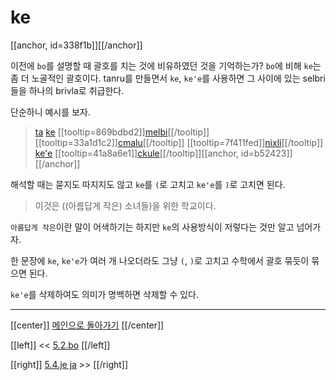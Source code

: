 # ke

[[anchor, id=338f1b]][[/anchor]]

이전에 `bo`를 설명할 때 괄호를 치는 것에 비유하였던 것을 기억하는가? `bo`에 비해 `ke`는 좀 더 노골적인 괄호이다. tanru를 만들면서 `ke`, `ke'e`를 사용하면 그 사이에 있는 selbri들을 하나의 brivla로 취급한다.

단순하니 예시를 보자.

> [ta](07_02_ti_ta_tu.html#5f9b03) [ke](05_03_ke.html#338f1b) [[tooltip=869bdbd2]][melbi](gismu.html#melbi)[[/tooltip]] [[tooltip=33a1d1c2]][cmalu](gismu.html#cmalu)[[/tooltip]] [[tooltip=7f411fed]][nixli](gismu.html#nixli)[[/tooltip]] [ke'e](05_03_ke.html#338f1b) [[tooltip=41a8a6e1]][ckule](gismu.html#ckule)[[/tooltip]][[anchor, id=b52423]][[/anchor]]

해석할 때는 묻지도 따지지도 않고 `ke`를 `(`로 고치고 `ke'e`를 `)`로 고치면 된다.

> 이것은 ((아름답게 작은) 소녀들)을 위한 학교이다.

`아름답게 작은`이란 말이 어색하기는 하지만 `ke`의 사용방식이 저렇다는 것만 알고 넘어가자.

한 문장에 `ke`, `ke'e`가 여러 개 나오더라도 그냥 `(`, `)`로 고치고 수학에서 괄호 묶듯이 묶으면 된다.

`ke'e`를 삭제하여도 의미가 명백하면 삭제할 수 있다.

---

[[center]]
[메인으로 돌아가기](index.html)
[[/center]]

[[left]]
<< [5.2.bo](05_02_bo.html)
[[/left]]

[[right]]
[5.4.je ja](05_04_je_ja.html) >>
[[/right]]


[^869bdbd2]: [[highlight=red]]x1[[/highlight]]은 [[highlight=green]]x2[[/highlight]]가 보기에 아름답다, [[highlight=aqua]][[black]]x3[[/black]][[/highlight]]란 기준에서
[^33a1d1c2]: [[highlight=red]]x1[[/highlight]]은 작은 [[highlight=green]]x2[[/highlight]]이다, [[highlight=aqua]][[black]]x3[[/black]][[/highlight]]의 기준에서
[^7f411fed]: [[highlight=red]]x1[[/highlight]]은 [[highlight=green]]x2[[/highlight]](나이)의 소녀다, [[highlight=aqua]][[black]]x3[[/black]][[/highlight]]란 기준에서
[^41a8a6e1]: [[highlight=red]]x1[[/highlight]]은 [[highlight=green]]x2[[/highlight]](장소)에 있는 학교다, [[highlight=aqua]][[black]]x3[[/black]][[/highlight]](과목)를 가르치는, [[highlight=emerald]][[black]]x4[[/black]][[/highlight]](학생)에게, [[highlight=violet]]x5[[/highlight]](학교운영주체)의